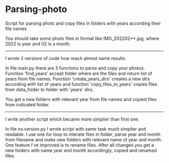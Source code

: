 # Parsing-photo
Script for parsing photo and copy files in folders with years according their file names

You should take some photo files in format like IMG_202202**.jpg, where 2022 is year and 02 is a month.

***
I wrote 2 versions of code how reach almost same results.

In file main.py there are 3 functions to parse and copy your photos. Function 'find_years' accept folder where are the files and return list of years from file names. Function 'create_years_dirs' creates a new dirs according with list of years and function 'copy_files_to_years' copies files from data_folder to folder with 'years' dirs.

You get a new folders with relevant year from file names and copied files from indicated folder.

***
I write another script which became more simplier than first one. 

In file os.version.py I wrote script with same task much simplier and readable.
I use one for loop to interate files in folder, parse year and month from filename and make new folders with relevant name of year and month. One feature I've improved is to rename files. 
After all changes you get a new folders with name year and month accordingly, copied and renamed files. 


